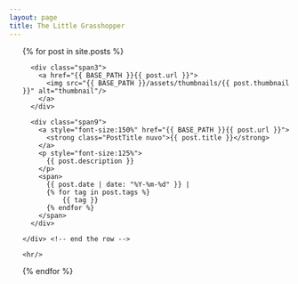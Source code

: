 ```yaml
---
layout: page
title: The Little Grasshopper
---
```

<ul class="posts" style="list-style-type:none">
  {% for post in site.posts %}
  <li>
    <div class="row">

      <div class="span3">
        <a href="{{ BASE_PATH }}{{ post.url }}">
          <img src="{{ BASE_PATH }}/assets/thumbnails/{{ post.thumbnail }}" alt="thumbnail"/>
        </a>
      </div>

      <div class="span9">
        <a style="font-size:150%" href="{{ BASE_PATH }}{{ post.url }}">
          <strong class="PostTitle nuvo">{{ post.title }}</strong>
        </a>
        <p style="font-size:125%">
          {{ post.description }}
        </p>
        <span>
          {{ post.date | date: "%Y-%m-%d" }} |
          {% for tag in post.tags %}
              {{ tag }}
          {% endfor %}
        </span>
      </div>

    </div> <!-- end the row -->

    <hr/>
  </li>
  {% endfor %}
</ul>
